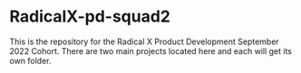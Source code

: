 # RadicalX-pd-squad2
This is the repository for the Radical X Product Development September 2022 Cohort. There are two main projects located here and each will get its own folder.

